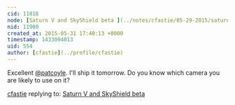 ```yaml
---
cid: 11816
node: [Saturn V and SkyShield beta ](../notes/cfastie/05-29-2015/saturn-v-and-skyshield-beta)
nid: 11900
created_at: 2015-05-31 17:40:13 +0000
timestamp: 1433094013
uid: 554
author: [cfastie](../profile/cfastie)
---
```


Excellent [@patcoyle](/profile/patcoyle). I'll ship it tomorrow. Do you know which camera you are likely to use on it? 

[cfastie](../profile/cfastie) replying to: [Saturn V and SkyShield beta ](../notes/cfastie/05-29-2015/saturn-v-and-skyshield-beta)

